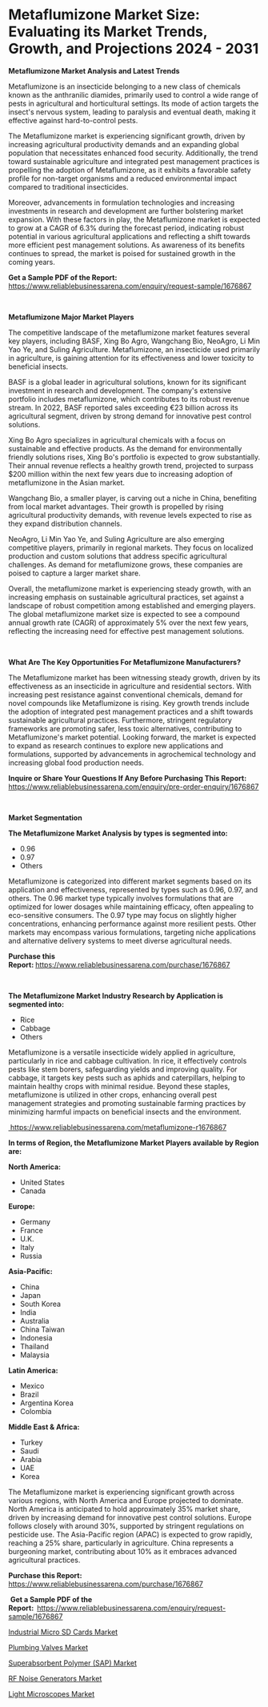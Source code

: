 <p><h1>Metaflumizone Market Size: Evaluating its Market Trends, Growth, and Projections 2024 - 2031</h1></p><p><strong>Metaflumizone Market Analysis and Latest Trends</strong></p>
<p><p>Metaflumizone is an insecticide belonging to a new class of chemicals known as the anthranilic diamides, primarily used to control a wide range of pests in agricultural and horticultural settings. Its mode of action targets the insect's nervous system, leading to paralysis and eventual death, making it effective against hard-to-control pests.</p><p>The Metaflumizone market is experiencing significant growth, driven by increasing agricultural productivity demands and an expanding global population that necessitates enhanced food security. Additionally, the trend toward sustainable agriculture and integrated pest management practices is propelling the adoption of Metaflumizone, as it exhibits a favorable safety profile for non-target organisms and a reduced environmental impact compared to traditional insecticides.</p><p>Moreover, advancements in formulation technologies and increasing investments in research and development are further bolstering market expansion. With these factors in play, the Metaflumizone market is expected to grow at a CAGR of 6.3% during the forecast period, indicating robust potential in various agricultural applications and reflecting a shift towards more efficient pest management solutions. As awareness of its benefits continues to spread, the market is poised for sustained growth in the coming years.</p></p>
<p><strong>Get a Sample PDF of the Report:&nbsp;</strong> <a href="https://www.reliablebusinessarena.com/enquiry/request-sample/1676867?utm_campaign=1294&utm_medium=2&utm_source=Github&utm_content=ia&utm_term=30092024&utm_id=metaflumizone">https://www.reliablebusinessarena.com/enquiry/request-sample/1676867</a></p>
<p>&nbsp;</p>
<p><strong>Metaflumizone Major Market Players</strong></p>
<p><p>The competitive landscape of the metaflumizone market features several key players, including BASF, Xing Bo Agro, Wangchang Bio, NeoAgro, Li Min Yao Ye, and Suling Agriculture. Metaflumizone, an insecticide used primarily in agriculture, is gaining attention for its effectiveness and lower toxicity to beneficial insects.</p><p>BASF is a global leader in agricultural solutions, known for its significant investment in research and development. The company's extensive portfolio includes metaflumizone, which contributes to its robust revenue stream. In 2022, BASF reported sales exceeding €23 billion across its agricultural segment, driven by strong demand for innovative pest control solutions.</p><p>Xing Bo Agro specializes in agricultural chemicals with a focus on sustainable and effective products. As the demand for environmentally friendly solutions rises, Xing Bo's portfolio is expected to grow substantially. Their annual revenue reflects a healthy growth trend, projected to surpass $200 million within the next few years due to increasing adoption of metaflumizone in the Asian market.</p><p>Wangchang Bio, a smaller player, is carving out a niche in China, benefiting from local market advantages. Their growth is propelled by rising agricultural productivity demands, with revenue levels expected to rise as they expand distribution channels.</p><p>NeoAgro, Li Min Yao Ye, and Suling Agriculture are also emerging competitive players, primarily in regional markets. They focus on localized production and custom solutions that address specific agricultural challenges. As demand for metaflumizone grows, these companies are poised to capture a larger market share.</p><p>Overall, the metaflumizone market is experiencing steady growth, with an increasing emphasis on sustainable agricultural practices, set against a landscape of robust competition among established and emerging players. The global metaflumizone market size is expected to see a compound annual growth rate (CAGR) of approximately 5% over the next few years, reflecting the increasing need for effective pest management solutions.</p></p>
<p>&nbsp;</p>
<p><strong>What Are The Key Opportunities For Metaflumizone Manufacturers?</strong></p>
<p><p>The Metaflumizone market has been witnessing steady growth, driven by its effectiveness as an insecticide in agriculture and residential sectors. With increasing pest resistance against conventional chemicals, demand for novel compounds like Metaflumizone is rising. Key growth trends include the adoption of integrated pest management practices and a shift towards sustainable agricultural practices. Furthermore, stringent regulatory frameworks are promoting safer, less toxic alternatives, contributing to Metaflumizone's market potential. Looking forward, the market is expected to expand as research continues to explore new applications and formulations, supported by advancements in agrochemical technology and increasing global food production needs.</p></p>
<p><strong>Inquire or Share Your Questions If Any Before Purchasing This Report:</strong> <a href="https://www.reliablebusinessarena.com/enquiry/pre-order-enquiry/1676867?utm_campaign=1294&utm_medium=2&utm_source=Github&utm_content=ia&utm_term=30092024&utm_id=metaflumizone">https://www.reliablebusinessarena.com/enquiry/pre-order-enquiry/1676867</a></p>
<p>&nbsp;</p>
<p><strong>Market Segmentation</strong></p>
<p><strong>The Metaflumizone Market Analysis by types is segmented into:</strong></p>
<p><ul><li>0.96</li><li>0.97</li><li>Others</li></ul></p>
<p><p>Metaflumizone is categorized into different market segments based on its application and effectiveness, represented by types such as 0.96, 0.97, and others. The 0.96 market type typically involves formulations that are optimized for lower dosages while maintaining efficacy, often appealing to eco-sensitive consumers. The 0.97 type may focus on slightly higher concentrations, enhancing performance against more resilient pests. Other markets may encompass various formulations, targeting niche applications and alternative delivery systems to meet diverse agricultural needs.</p></p>
<p><strong>Purchase this Report:&nbsp;</strong><a href="https://www.reliablebusinessarena.com/purchase/1676867?utm_campaign=1294&utm_medium=2&utm_source=Github&utm_content=ia&utm_term=30092024&utm_id=metaflumizone">https://www.reliablebusinessarena.com/purchase/1676867</a></p>
<p>&nbsp;</p>
<p><strong>The Metaflumizone Market Industry Research by Application is segmented into:</strong></p>
<p><ul><li>Rice</li><li>Cabbage</li><li>Others</li></ul></p>
<p><p>Metaflumizone is a versatile insecticide widely applied in agriculture, particularly in rice and cabbage cultivation. In rice, it effectively controls pests like stem borers, safeguarding yields and improving quality. For cabbage, it targets key pests such as aphids and caterpillars, helping to maintain healthy crops with minimal residue. Beyond these staples, metaflumizone is utilized in other crops, enhancing overall pest management strategies and promoting sustainable farming practices by minimizing harmful impacts on beneficial insects and the environment.</p></p>
<p><a href="https://www.reliablebusinessarena.com/metaflumizone-r1676867?utm_campaign=1294&utm_medium=2&utm_source=Github&utm_content=ia&utm_term=30092024&utm_id=metaflumizone">&nbsp;https://www.reliablebusinessarena.com/metaflumizone-r1676867</a></p>
<p><strong>In terms of Region, the Metaflumizone Market Players available by Region are:</strong></p>
<p>
    <p> <strong> North America: </strong>
        <ul>
            <li>United States</li>
            <li>Canada</li>
        </ul>
        </p> 
    <p> <strong> Europe: </strong>
        <ul>
            <li>Germany</li>
            <li>France</li>
            <li>U.K.</li>
            <li>Italy</li>
            <li>Russia</li>
        </ul>
        </p> 
    <p> <strong> Asia-Pacific: </strong>
        <ul>
            <li>China</li>
            <li>Japan</li>
            <li>South Korea</li>
            <li>India</li>
            <li>Australia</li>
            <li>China Taiwan</li>
            <li>Indonesia</li>
            <li>Thailand</li>
            <li>Malaysia</li>
        </ul>
        </p> 
    <p> <strong> Latin America: </strong>
        <ul>
            <li>Mexico</li>
            <li>Brazil</li>
            <li>Argentina Korea</li>
            <li>Colombia</li>
        </ul>
        </p> 
    <p> <strong> Middle East & Africa: </strong>
        <ul>
            <li>Turkey</li>
            <li>Saudi</li>
            <li>Arabia</li>
            <li>UAE</li>
            <li>Korea</li>
        </ul>
    </p>
    </p>
<p><p>The Metaflumizone market is experiencing significant growth across various regions, with North America and Europe projected to dominate. North America is anticipated to hold approximately 35% market share, driven by increasing demand for innovative pest control solutions. Europe follows closely with around 30%, supported by stringent regulations on pesticide use. The Asia-Pacific region (APAC) is expected to grow rapidly, reaching a 25% share, particularly in agriculture. China represents a burgeoning market, contributing about 10% as it embraces advanced agricultural practices.</p></p>
<p><strong>Purchase this Report: </strong><a href="https://www.reliablebusinessarena.com/purchase/1676867?utm_campaign=1294&utm_medium=2&utm_source=Github&utm_content=ia&utm_term=30092024&utm_id=metaflumizone">https://www.reliablebusinessarena.com/purchase/1676867</a></p>
<p>&nbsp;<strong>Get a Sample PDF of the Report:&nbsp;&nbsp;</strong><a href="https://www.reliablebusinessarena.com/enquiry/request-sample/1676867?utm_campaign=1294&utm_medium=2&utm_source=Github&utm_content=ia&utm_term=30092024&utm_id=metaflumizone">https://www.reliablebusinessarena.com/enquiry/request-sample/1676867</a></p>
<p><strong></strong></p>
<p><p><a href="https://issuu.com/reportprime-2/docs/industrial-micro-sd-cards-market-si_5c41f86febff16?utm_campaign=1294&utm_medium=2&utm_source=Github&utm_content=ia&utm_term=30092024&utm_id=metaflumizone">Industrial Micro SD Cards Market</a></p><p><a href="https://www.linkedin.com/pulse/future-ready-strategic-insights-global-plumbing-valves-market-bit3e?utm_campaign=1294&utm_medium=2&utm_source=Github&utm_content=ia&utm_term=30092024&utm_id=metaflumizone">Plumbing Valves Market</a></p><p><a href="https://github.com/marloy8/Market-Research-Report-List-6/blob/main/superabsorbent-polymer-sap-market.md?utm_campaign=1294&utm_medium=2&utm_source=Github&utm_content=ia&utm_term=30092024&utm_id=metaflumizone">Superabsorbent Polymer (SAP) Market</a></p><p><a href="https://issuu.com/reportprime-2/docs/rf-noise-generators-market-size-203_7d6233ee51bb4c?utm_campaign=1294&utm_medium=2&utm_source=Github&utm_content=ia&utm_term=30092024&utm_id=metaflumizone">RF Noise Generators Market</a></p><p><a href="https://www.linkedin.com/pulse/market-insights-global-light-microscopes-forecast-innovation-soxie?utm_campaign=1294&utm_medium=2&utm_source=Github&utm_content=ia&utm_term=30092024&utm_id=metaflumizone">Light Microscopes Market</a></p></p>